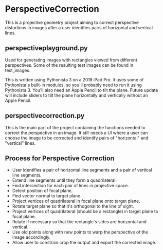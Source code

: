 # PerspectiveCorrection

This is a projective geometry project aiming to correct perspective distortions in images after a user identifies pairs of horizontal and vertical lines.

## perspectiveplayground.py

Used for generating images with rectangles viewed from different perspectives. Some of the resulting test images can be found in test_images.

This is written using Pythonista 3 on a 2019 iPad Pro. It uses some of Pythonista's built-in modules, so you'll probably need to run it using Pythonista 3. You'll also need an Apple Pencil to tilt the plane. Future update will include sliders to tilt the plane horizontally and vertically without an Apple Pencil.

## perspectivecorrection.py

This is the main part of the project containing the functions needed to correct the perspective in an image. It still needs a UI where a user can choose the image to be corrected and identify pairs of "horizontal" and "vertical" lines.

## Process for Perspective Correction

* User identifies a pair of horizontal line segments and a pair of vertical line segments.
* Extend line segments until they form a quadrilateral.
* Find intersection for each pair of lines in projective space.
* Detect position of focal plane.
* Find vector normal to target plane.
* Project vertices of quadrilateral in focal plane onto target plane.
* Rotate target plane so that it's orthogonal to the line of sight.
* Project vertices of quadrilateral (should be a rectangle) in target plane to focal plane.
* Rotate if necessary so that the rectangle's sides are horizontal and vertical.
* Use old points along with new points to warp the perspective of the image accordingly.
* Allow user to constrain crop the output and export the corrected image.